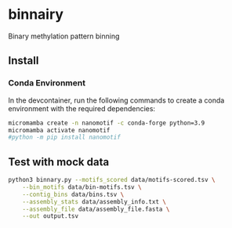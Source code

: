 # binnairy
Binary methylation pattern binning


## Install

### Conda Environment
In the devcontainer, run the following commands to create a conda environment with the required dependencies:

```bash
micromamba create -n nanomotif -c conda-forge python=3.9
micromamba activate nanomotif
#python -m pip install nanomotif
```


## Test with mock data
```bash
python3 binnary.py --motifs_scored data/motifs-scored.tsv \
    --bin_motifs data/bin-motifs.tsv \
    --contig_bins data/bins.tsv \
    --assembly_stats data/assembly_info.txt \
    --assembly_file data/assembly_file.fasta \
    --out output.tsv
```
